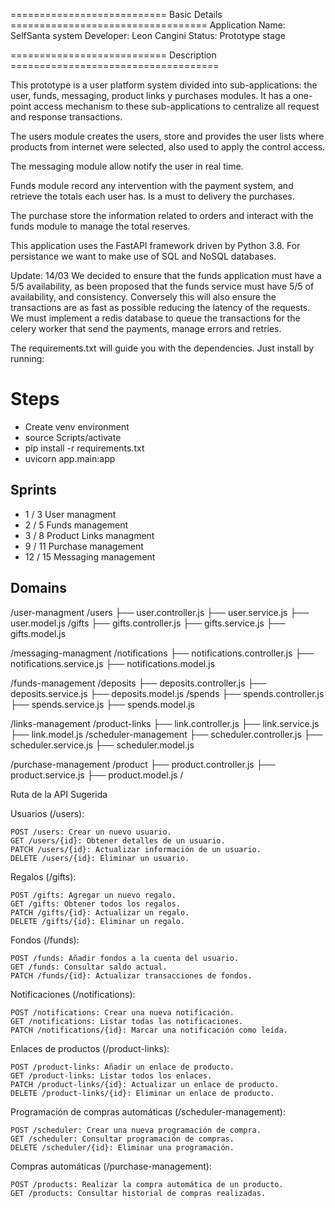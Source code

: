 =========================== Basic Details ==================================
Application Name: SelfSanta system
Developer: Leon Cangini
Status: Prototype stage

=========================== Description ====================================

This prototype is a user platform system divided into sub-applications: 
the user, funds, messaging, product links y purchases modules. It has a one-point access 
mechanism to these sub-applications to centralize all request and response 
transactions. 

The users module creates the users, store and provides the user lists where products from internet were selected, also used to apply the control access.

The messaging module allow notify the user in real time.

Funds module record any intervention with the payment system, and retrieve the totals each user has. Is a must to delivery the purchases.

The purchase store the information related to orders and interact with the funds module to manage the total reserves.

This application uses the FastAPI framework driven by Python 3.8. For persistance we want to make use of SQL and NoSQL databases.


Update: 14/03
We decided to ensure that the funds application must have a 5/5 availability, as been proposed that the funds service must have 5/5 of availability, and consistency. 
Conversely this will also ensure the transactions are as fast as possible reducing the latency of the requests.
We must implement a redis database to queue the transactions for the celery worker that send the payments, manage errors and retries.


The requirements.txt will guide you with the dependencies. Just install by running:

# Steps

- Create venv environment
- source Scripts/activate
- pip install -r requirements.txt
- uvicorn app.main:app 

## Sprints

- 1 / 3 User managment
- 2 / 5 Funds management
- 3 / 8 Product Links managment
- 9 / 11 Purchase management
- 12 / 15 Messaging management

## Domains

/user-managment
  /users
    ├── user.controller.js
    ├── user.service.js
    ├── user.model.js
  /gifts
    ├── gifts.controller.js
    ├── gifts.service.js
    ├── gifts.model.js

/messaging-managment
  /notifications
    ├── notifications.controller.js
    ├── notifications.service.js
    ├── notifications.model.js

/funds-management
  /deposits
    ├── deposits.controller.js
    ├── deposits.service.js
    ├── deposits.model.js
  /spends
    ├── spends.controller.js
    ├── spends.service.js
    ├── spends.model.js
  

/links-management
  /product-links
    ├── link.controller.js
    ├── link.service.js
    ├── link.model.js
  /scheduler-management
    ├── scheduler.controller.js
    ├── scheduler.service.js
    ├── scheduler.model.js

/purchase-management 
  /product
    ├── product.controller.js
    ├── product.service.js
    ├── product.model.js
  /

 Ruta de la API Sugerida

  Usuarios (/users):

    POST /users: Crear un nuevo usuario.
    GET /users/{id}: Obtener detalles de un usuario.
    PATCH /users/{id}: Actualizar información de un usuario.
    DELETE /users/{id}: Eliminar un usuario.


  Regalos (/gifts):

    POST /gifts: Agregar un nuevo regalo.
    GET /gifts: Obtener todos los regalos.
    PATCH /gifts/{id}: Actualizar un regalo.
    DELETE /gifts/{id}: Eliminar un regalo.


  Fondos (/funds):

    POST /funds: Añadir fondos a la cuenta del usuario.
    GET /funds: Consultar saldo actual.
    PATCH /funds/{id}: Actualizar transacciones de fondos.


  Notificaciones (/notifications):

    POST /notifications: Crear una nueva notificación.
    GET /notifications: Listar todas las notificaciones.
    PATCH /notifications/{id}: Marcar una notificación como leída.


  Enlaces de productos (/product-links):

    POST /product-links: Añadir un enlace de producto.
    GET /product-links: Listar todos los enlaces.
    PATCH /product-links/{id}: Actualizar un enlace de producto.
    DELETE /product-links/{id}: Eliminar un enlace de producto.


  Programación de compras automáticas (/scheduler-management):

    POST /scheduler: Crear una nueva programación de compra.
    GET /scheduler: Consultar programación de compras.
    DELETE /scheduler/{id}: Eliminar una programación.


  Compras automáticas (/purchase-management):

    POST /products: Realizar la compra automática de un producto.
    GET /products: Consultar historial de compras realizadas.


